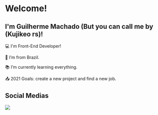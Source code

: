 # Welcome!

## I'm Guilherme Machado (But you can call me by (Kujikeo rs)!

:computer: I'm Front-End Developer!

:house_with_garden: I’m from Brazil.

:books: I’m currently learning everything.

:outbox_tray: 2021 Goals: create a new project and find a new job.


## Social Medias
<a href="https://www.linkedin.com/in/guilherme-machado-31839715b/"><img src="https://img.shields.io/badge/LinkedIn-0077B5?style=for-the-badge&logo=linkedin&logoColor=white" /> </a>
<!--


**Kujikeo/kujikeo** is a ✨ _special_ ✨ repository because its `README.md` (this file) appears on your GitHub profile.

Here are some ideas to get you started:

- 🔭 I’m currently working on ...
- 🌱 I’m currently learning ...
- 👯 I’m looking to collaborate on ...
- 🤔 I’m looking for help with ...
- 💬 Ask me about ...
- 📫 How to reach me: ...
- 😄 Pronouns: ...
- ⚡ Fun fact: ...
-->
